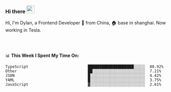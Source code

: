 ### Hi there <img src="https://media.giphy.com/media/hvRJCLFzcasrR4ia7z/giphy.gif" width="25px">

<!-- ![visitors](https://visitor-badge.glitch.me/badge?page_id=dislfyer.dislfyer) -->

Hi, I'm Dylan, a Frontend Developer 🚀 from China, 🏠 base in shanghai. Now working in Tesla.

<br/>
<br/>

📊 **This Week I Spent My Time On:**


<!--START_SECTION:waka-->

```text
TypeScript                          ████████████████████░░░░░  80.92%
Other                               ██░░░░░░░░░░░░░░░░░░░░░░░  7.21%
JSON                                █░░░░░░░░░░░░░░░░░░░░░░░░  4.42%
YAML                                █░░░░░░░░░░░░░░░░░░░░░░░░  3.75%
JavaScript                          ▓░░░░░░░░░░░░░░░░░░░░░░░░  2.61%
```

<!--END_SECTION:waka-->

<!--
**About Me:**
 -->
